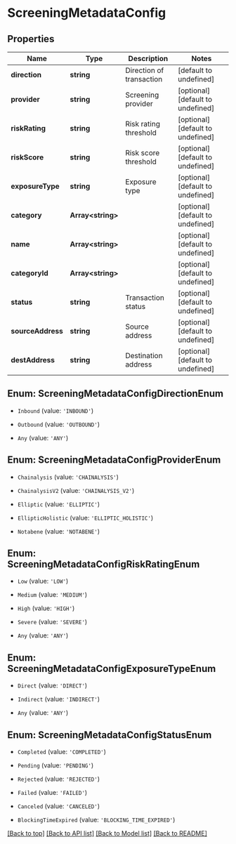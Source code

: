 # ScreeningMetadataConfig

## Properties

|Name | Type | Description | Notes|
|------------ | ------------- | ------------- | -------------|
|**direction** | **string** | Direction of transaction | [default to undefined]|
|**provider** | **string** | Screening provider | [optional] [default to undefined]|
|**riskRating** | **string** | Risk rating threshold | [optional] [default to undefined]|
|**riskScore** | **string** | Risk score threshold | [optional] [default to undefined]|
|**exposureType** | **string** | Exposure type | [optional] [default to undefined]|
|**category** | **Array&lt;string&gt;** |  | [optional] [default to undefined]|
|**name** | **Array&lt;string&gt;** |  | [optional] [default to undefined]|
|**categoryId** | **Array&lt;string&gt;** |  | [optional] [default to undefined]|
|**status** | **string** | Transaction status | [optional] [default to undefined]|
|**sourceAddress** | **string** | Source address | [optional] [default to undefined]|
|**destAddress** | **string** | Destination address | [optional] [default to undefined]|


## Enum: ScreeningMetadataConfigDirectionEnum


* `Inbound` (value: `'INBOUND'`)

* `Outbound` (value: `'OUTBOUND'`)

* `Any` (value: `'ANY'`)



## Enum: ScreeningMetadataConfigProviderEnum


* `Chainalysis` (value: `'CHAINALYSIS'`)

* `ChainalysisV2` (value: `'CHAINALYSIS_V2'`)

* `Elliptic` (value: `'ELLIPTIC'`)

* `EllipticHolistic` (value: `'ELLIPTIC_HOLISTIC'`)

* `Notabene` (value: `'NOTABENE'`)



## Enum: ScreeningMetadataConfigRiskRatingEnum


* `Low` (value: `'LOW'`)

* `Medium` (value: `'MEDIUM'`)

* `High` (value: `'HIGH'`)

* `Severe` (value: `'SEVERE'`)

* `Any` (value: `'ANY'`)



## Enum: ScreeningMetadataConfigExposureTypeEnum


* `Direct` (value: `'DIRECT'`)

* `Indirect` (value: `'INDIRECT'`)

* `Any` (value: `'ANY'`)



## Enum: ScreeningMetadataConfigStatusEnum


* `Completed` (value: `'COMPLETED'`)

* `Pending` (value: `'PENDING'`)

* `Rejected` (value: `'REJECTED'`)

* `Failed` (value: `'FAILED'`)

* `Canceled` (value: `'CANCELED'`)

* `BlockingTimeExpired` (value: `'BLOCKING_TIME_EXPIRED'`)





[[Back to top]](#) [[Back to API list]](../../README.md#documentation-for-api-endpoints) [[Back to Model list]](../../README.md#documentation-for-models) [[Back to README]](../../README.md)
